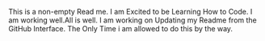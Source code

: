 This is a non-empty Read me. I am Excited to be Learning How to Code. I am working well.All is well.
 I am working on Updating my Readme from the GitHub Interface.
The Only Time i am allowed to do this by the way.
